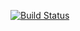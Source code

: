 [![Build Status](https://cloud.drone.io/api/badges/sandipan6d/demo-drone-ci/status.svg)](https://cloud.drone.io/sandipan6d/demo-drone-ci)
